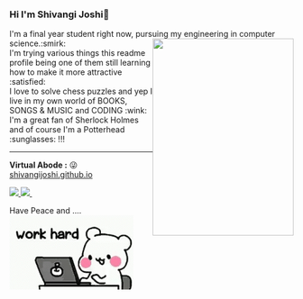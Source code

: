 ### Hi I'm Shivangi Joshi👋               
<p>I'm a final year student right now, pursuing my engineering in computer science.:smirk: <em><img src="My-Github.JPG" width="250" height="350" align='right'></em></br>
I'm trying various things this readme profile being one of them still learning how to make it more attractive :satisfied:</br>
I love to solve chess puzzles and yep I live in my own world of BOOKS, SONGS & MUSIC and CODING :wink:  </br>
I'm a great fan of Sherlock Holmes and of course I'm a Potterhead :sunglasses: !!!</p>                                         

____________________________________________________________________________________________________________________________________________
 
**Virtual Abode :**  :stuck_out_tongue_winking_eye:   [shivangijoshi.github.io ][bar]  

[bar]: shivangijoshi.github.io       

<a href="https://www.linkedin.com/in/alexandresanlim/">
    <img src="https://img.shields.io/badge/linkedin-%230077B5.svg?&style=for-the-badge&logo=linkedin&logoColor=white" />
  </a>  <a href=""> <img src="https://img.shields.io/badge/medium-%2312100E.svg?&style=for-the-badge&logo=medium&logoColor=white"/>
  </a> &nbsp;&nbsp;
 <p>Have Peace and ....<img src="for-github.gif"  align='center'></p>
